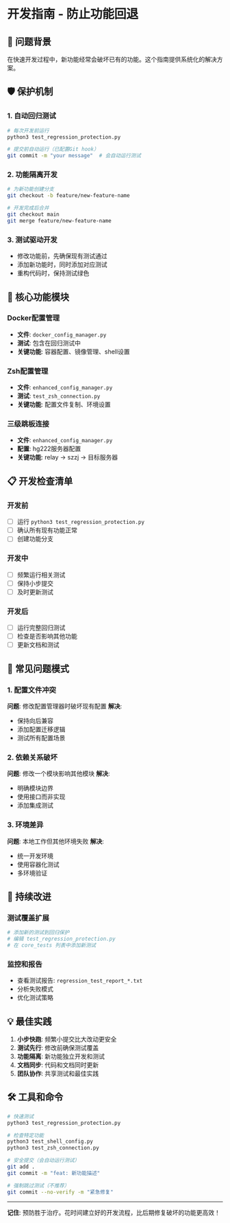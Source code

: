 # 开发指南 - 防止功能回退

## 🎯 问题背景

在快速开发过程中，新功能经常会破坏已有的功能。这个指南提供系统化的解决方案。

## 🛡️ 保护机制

### 1. 自动回归测试
```bash
# 每次开发前运行
python3 test_regression_protection.py

# 提交前自动运行（已配置Git hook）
git commit -m "your message"  # 会自动运行测试
```

### 2. 功能隔离开发
```bash
# 为新功能创建分支
git checkout -b feature/new-feature-name

# 开发完成后合并
git checkout main
git merge feature/new-feature-name
```

### 3. 测试驱动开发
- 修改功能前，先确保现有测试通过
- 添加新功能时，同时添加对应测试
- 重构代码时，保持测试绿色

## 🔧 核心功能模块

### Docker配置管理
- **文件**: `docker_config_manager.py`
- **测试**: 包含在回归测试中
- **关键功能**: 容器配置、镜像管理、shell设置

### Zsh配置管理  
- **文件**: `enhanced_config_manager.py`
- **测试**: `test_zsh_connection.py`
- **关键功能**: 配置文件复制、环境设置

### 三级跳板连接
- **文件**: `enhanced_config_manager.py`
- **配置**: hg222服务器配置
- **关键功能**: relay → szzj → 目标服务器

## 📋 开发检查清单

### 开发前
- [ ] 运行 `python3 test_regression_protection.py`
- [ ] 确认所有现有功能正常
- [ ] 创建功能分支

### 开发中
- [ ] 频繁运行相关测试
- [ ] 保持小步提交
- [ ] 及时更新测试

### 开发后
- [ ] 运行完整回归测试
- [ ] 检查是否影响其他功能
- [ ] 更新文档和测试

## 🚨 常见问题模式

### 1. 配置文件冲突
**问题**: 修改配置管理器时破坏现有配置
**解决**: 
- 保持向后兼容
- 添加配置迁移逻辑
- 测试所有配置场景

### 2. 依赖关系破坏
**问题**: 修改一个模块影响其他模块
**解决**:
- 明确模块边界
- 使用接口而非实现
- 添加集成测试

### 3. 环境差异
**问题**: 本地工作但其他环境失败
**解决**:
- 统一开发环境
- 使用容器化测试
- 多环境验证

## 🔄 持续改进

### 测试覆盖扩展
```bash
# 添加新的测试到回归保护
# 编辑 test_regression_protection.py
# 在 core_tests 列表中添加新测试
```

### 监控和报告
- 查看测试报告: `regression_test_report_*.txt`
- 分析失败模式
- 优化测试策略

## 💡 最佳实践

1. **小步快跑**: 频繁小提交比大改动更安全
2. **测试先行**: 修改前确保测试覆盖
3. **功能隔离**: 新功能独立开发和测试
4. **文档同步**: 代码和文档同时更新
5. **团队协作**: 共享测试和最佳实践

## 🛠️ 工具和命令

```bash
# 快速测试
python3 test_regression_protection.py

# 检查特定功能
python3 test_shell_config.py
python3 test_zsh_connection.py

# 安全提交（会自动运行测试）
git add .
git commit -m "feat: 新功能描述"

# 强制跳过测试（不推荐）
git commit --no-verify -m "紧急修复"
```

---

**记住**: 预防胜于治疗。花时间建立好的开发流程，比后期修复破坏的功能更高效！ 